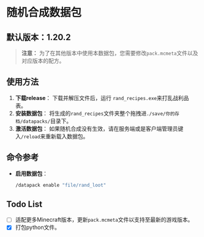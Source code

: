 # 随机合成数据包

## 默认版本：1.20.2

> **注意：** 为了在其他版本中使用本数据包，您需要修改`pack.mcmeta`文件以及对应版本的配方。

## 使用方法

1. **下载release**：
   下载并解压文件后，运行 `rand_recipes.exe`来打乱战利品表。
2. **安装数据包**：
   将生成的`rand_recipes`文件夹整个拖拽进`./save/你的存档/datapacks/`目录下。
3. **激活数据包**：
   如果随机合成没有生效，请在服务端或是客户端管理员键入`/reload`来重新载入数据包。

## 命令参考

- **启用数据包**：
  ```bash
  /datapack enable "file/rand_loot"
  ```
## Todo List

- [ ] 适配更多Minecraft版本，更新`pack.mcmeta`文件以支持至最新的游戏版本。
- [X] 打包python文件。
